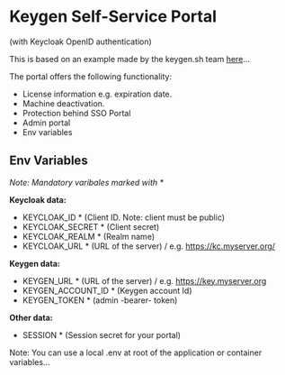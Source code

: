 # Keygen Self-Service Portal
(with Keycloak OpenID authentication)

This is based on an example made by the keygen.sh team [here](https://github.com/keygen-sh/example-react-licensing-portal)...

The portal offers the following functionality:

- License information e.g. expiration date.
- Machine deactivation.
- Protection behind SSO Portal
- Admin portal
- Env variables

## Env Variables
_Note: Mandatory varibales marked with *_

__Keycloak data:__
- KEYCLOAK_ID * (Client ID. Note: client must be public)
- KEYCLOAK_SECRET * (Client secret)
- KEYCLOAK_REALM * (Realm name)
- KEYCLOAK_URL * (URL of the server) / e.g. https://kc.myserver.org/

__Keygen data:__
- KEYGEN_URL * (URL of the server) / e.g. https://key.myserver.org
- KEYGEN_ACCOUNT_ID * (Keygen account Id)
- KEYGEN_TOKEN * (admin -bearer- token)

__Other data:__
- SESSION * (Session secret for your portal)

Note: You can use a local .env at root of the application or container variables...